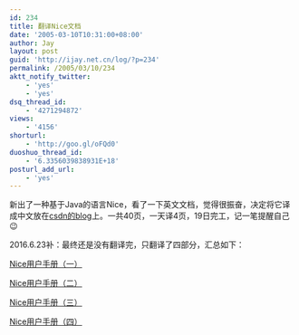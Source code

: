 ```yaml
---
id: 234
title: 翻译Nice文档
date: '2005-03-10T10:31:00+08:00'
author: Jay
layout: post
guid: 'http://ijay.net.cn/log/?p=234'
permalink: /2005/03/10/234
aktt_notify_twitter:
    - 'yes'
    - 'yes'
dsq_thread_id:
    - '4271294872'
views:
    - '4156'
shorturl:
    - 'http://goo.gl/oFQd0'
duoshuo_thread_id:
    - '6.3356039838931E+18'
posturl_add_url:
    - 'yes'
---
```


新出了一种基于Java的语言Nice，看了一下英文文档，觉得很振奋，决定将它译成中文放在<a href="http://blog.csdn.net/sandy_xu/" target="_blank">csdn的blog</a>上。一共40页，一天译4页，19日完工，记一笔提醒自己 :wink:

2016.6.23补：最终还是没有翻译完，只翻译了四部分，汇总如下：

<a href="http://www.jayxu.com/2005/03/10/15446" target="_blank" rel="bookmark">Nice用户手册（一）</a>

<a href="http://www.jayxu.com/2005/03/12/15451" target="_blank" rel="bookmark">Nice用户手册（二）</a>

<a href="http://www.jayxu.com/2005/03/16/15455" target="_blank" rel="bookmark">Nice用户手册（三）</a>

<a href="http://www.jayxu.com/2005/04/01/15513" target="_blank" rel="bookmark">Nice用户手册（四）</a>